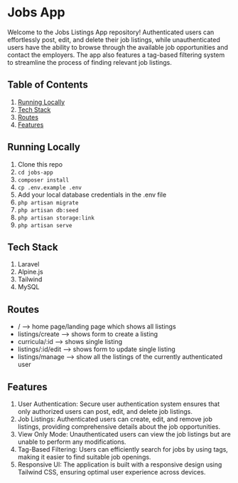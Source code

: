 # Jobs App

Welcome to the Jobs Listings App repository! Authenticated users can effortlessly post, edit, and delete their job listings, while unauthenticated users have the ability to browse through the available job opportunities and contact the employers. The app also features a tag-based filtering system to streamline the process of finding relevant job listings.

## Table of Contents

1. [Running Locally](#running-locally)
1. [Tech Stack](#tech-stack)
1. [Routes](#routes)
1. [Features](#features)

## Running Locally

1. Clone this repo
1. `cd jobs-app`
1. `composer install`
1. `cp .env.example .env`
1. Add your local database credentials in the .env file
1. `php artisan migrate`
1. `php artisan db:seed`
1. `php artisan storage:link`
1. `php artisan serve`

## Tech Stack

1. Laravel
1. Alpine.js
1. Tailwind
1. MySQL

## Routes

* / --> home page/landing page which shows all listings
* listings/create --> shows form to create a listing
* curricula/:id --> shows single listing
* listings/:id/edit --> shows form to update single listing
* listings/manage --> show all the listings of the currently authenticated user

## Features

1. User Authentication: Secure user authentication system ensures that only authorized users can post, edit, and delete job listings.
1. Job Listings: Authenticated users can create, edit, and remove job listings, providing comprehensive details about the job opportunities.
1. View Only Mode: Unauthenticated users can view the job listings but are unable to perform any modifications.
1. Tag-Based Filtering: Users can efficiently search for jobs by using tags, making it easier to find suitable job openings.
1. Responsive UI: The application is built with a responsive design using Tailwind CSS, ensuring optimal user experience across devices.
